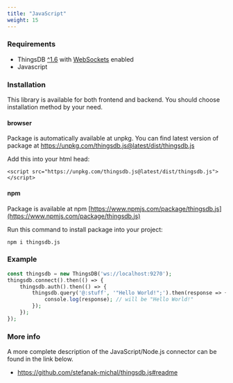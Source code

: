 ```yaml
---
title: "JavaScript"
weight: 15
---
```


### Requirements

- ThingsDB [^1.6](https://github.com/thingsdb/ThingsDB/releases/) with [WebSockets](../websocket) enabled
- Javascript

### Installation

This library is available for both frontend and backend. You should choose installation method by your need.

#### browser
Package is automatically available at unpkg. You can find latest version of package at https://unpkg.com/thingsdb.js@latest/dist/thingsdb.js

Add this into your html head:
```
<script src="https://unpkg.com/thingsdb.js@latest/dist/thingsdb.js"></script>
```

#### npm
Package is available at npm [https://www.npmjs.com/package/thingsdb.js](https://www.npmjs.com/package/thingsdb.js)

Run this command to install package into your project:
```
npm i thingsdb.js
```

### Example

```php
const thingsdb = new ThingsDB('ws://localhost:9270');
thingsdb.connect().then(() => {
    thingsdb.auth().then(() => {
        thingsdb.query('@:stuff', '"Hello World!";').then(response => {
            console.log(response); // will be "Hello World!"
        });
    });
});
```

### More info

A more complete description of the JavaScript/Node.js connector can be found in the link below.

- https://github.com/stefanak-michal/thingsdb.js#readme
